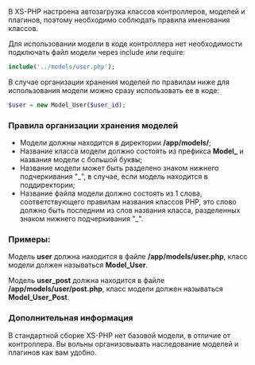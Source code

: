 В XS-PHP настроена автозагрузка классов контроллеров, моделей и плагинов, поэтому необходимо соблюдать правила именования классов.

Для использовании модели в коде контроллера нет необходимости подключать файл модели через include или require:
```php
include('../models/user.php');
```

В случае организации хранения моделей по правилам ниже для использования модели можно сразу использовать ее в коде:
```php
$user = new Model_User($user_id);
```

### Правила организации хранения моделей

* Модели должны находится в директории **/app/models/**;
* Название класса модели должно состоять из префикса **Model_** и названия модели с большой буквы;
* Название модели может быть разделено знаком нижнего подчеркивания "_", в случае, если модель находится в поддиректории;
* Название файла модели должно состоять из 1 слова, соответствующего правилам названия классов PHP, это слово должно быть последним из слов названия класса, разделенных знаком нижнего подчеркивания "_".

### Примеры:

Модель **user** должна находится в файле **/app/models/user.php**, класс модели должен называться **Model_User**.

Модель **user_post** должна находится в файле **/app/models/user/post.php**, класс модели должен называться **Model_User_Post**.

### Дополнительная информация

В стандартной сборке XS-PHP нет базовой модели, в отличие от контроллера. Вы вольны организовывать наследование моделей и плагинов как вам удобно.
